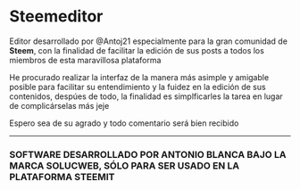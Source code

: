# Steemeditor

<p>Editor desarrollado por @Antoj21 especialmente para la gran comunidad de <b>Steem</b>, con la finalidad de facilitar la edición de sus posts a todos los miembros de esta maravillosa plataforma</p>

<p>He procurado realizar la interfaz de la manera más asimple y amigable posible para facilitar su entendimiento y la fuidez en la edición de sus contenidos, despúes de todo, la finalidad es simplficarles la tarea en lugar de complicárselas más jeje</p>

<p>Espero sea de su agrado y todo comentario será bien recibido</p>

<hr>

### SOFTWARE DESARROLLADO POR ANTONIO BLANCA BAJO LA MARCA SOLUCWEB, SÓLO PARA SER USADO EN LA PLATAFORMA STEEMIT
